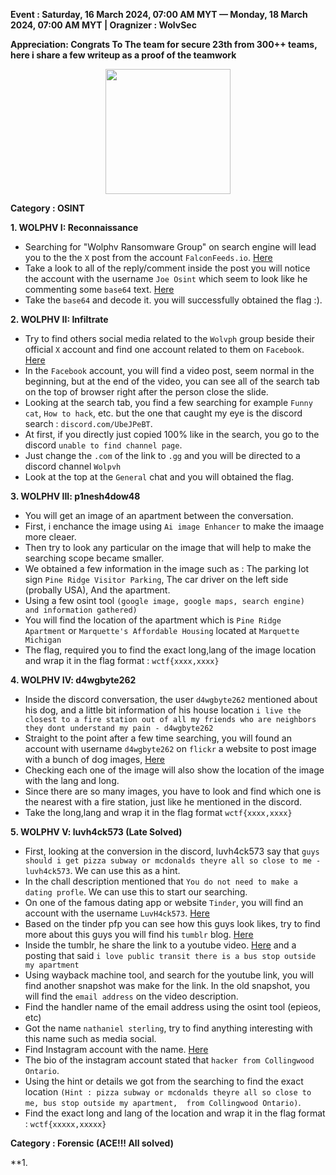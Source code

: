 **Event :  Saturday, 16 March 2024, 07:00 AM MYT — Monday, 18 March 2024, 07:00 AM MYT | Oragnizer : WolvSec**<br>

**Appreciation: Congrats To The team for secure 23th from 300++ teams, here i share a few writeup as a proof of the teamwork**




<p align="center">
   <img src="https://miro.medium.com/v2/resize:fit:300/format:webp/0*QjGHN8bu9hZIaz-n" width=200>
</p>


**Category : OSINT**

**1. WOLPHV I: Reconnaissance**

- Searching for "Wolphv Ransomware Group" on search engine will lead you to the the `X` post from the account `FalconFeeds.io`. [Here](https://twitter.com/FalconFeedsio/status/1706989111414849989)
- Take a look to all of the reply/comment inside the post you will notice the account with the username `Joe Osint` which seem to look like he commenting some `base64` text. [Here](https://twitter.com/JoeOsint__)
- Take the `base64` and decode it. you will successfully obtained the flag :).

**2. WOLPHV II: Infiltrate**

- Try to find others social media related to the `Wolvph` group beside their official `X` account and find one account related to them on `Facebook`. [Here](https://www.facebook.com/groups/921721029413388/?hoisted_section_header_type=recently_seen&multi_permalinks=921722342746590)
- In the `Facebook` account, you will find a video post, seem normal in the beginning, but at the end of the video, you can see all of the search tab on the top of browser right after the person close the slide.
- Looking at the search tab, you find a few searching for example `Funny cat`, `How to hack`, etc. but the one that caught my eye is the discord search : `discord.com/UbeJPeBT`.
- At first, if you directly just copied 100% like in the search, you go to the discord `unable to find channel page`.
- Just change the `.com` of the link to `.gg` and you will be directed to a discord channel `Wolpvh`
- Look at the top at the `General` chat and you will obtained the flag.

**3. WOLPHV III: p1nesh4dow48**

- You will get an image of an apartment between the conversation.
- First, i enchance the image using `Ai image Enhancer` to make the imaage more cleaer.
- Then try to look any particular on the image that will help to make the searching scope became smaller.
- We obtained a few information in the image such as : The parking lot sign `Pine Ridge Visitor Parking`, The car driver on the left side (probally USA), And the apartment.
- Using a few osint tool `(google image, google maps, search engine)  and information gathered)`
- You will find the location of the apartment which is `Pine Ridge Apartment` or `Marquette's Affordable Housing` located at  `Marquette Michigan`
- The flag, required you to find the exact long,lang of the image location and wrap it in the flag format : `wctf{xxxx,xxxx}`

**4. WOLPHV IV: d4wgbyte262**

- Inside the discord conversation, the user `d4wgbyte262` mentioned about his dog, and a little bit information of his house location `i live the closest to a fire station out of all my friends who are neighbors they dont understand my pain - d4wgbyte262 `
- Straight to the point after a few time searching, you will found an account with username `d4wgbyte262` on `flickr` a website to post image with a bunch of dog images, [Here](https://www.flickr.com/photos/200261418@N03/albums/)
- Checking each one of the image will also show the location of the image with the lang and long.
- Since there are so many images, you have to look and find which one is the nearest with a fire station, just like he mentioned in the discord.
- Take the long,lang and wrap it in the flag format `wctf{xxxx,xxxx}`


**5. WOLPHV V: luvh4ck573 (Late Solved)**

- First, looking at the conversion in the discord, luvh4ck573 say that `guys should i get pizza subway or mcdonalds theyre all so close to me - luvh4ck573`. We can use this as a hint. 
- In the chall description mentioned that `You do not need to make a dating profle`. We can use this to start our searching.
- On one of the famous dating app or website `Tinder`, you will find an account with the username `LuvH4ck573`. [Here](https://tinder.com/@luvh4ck573)
- Based on the tinder pfp you can see how this guys look likes, try to find more about this guys you will find his `tumblr` blog. [Here](https://www.tumblr.com/nathan-rizz-blog67945?redirect_to=%2Fnathan-rizz-blog67945&source=blog_view_login_wall)
- Inside the tumblr, he share the link to a youtube video. [Here](https://www.youtube.com/watch?v=ZEJdSXbglZs) and a posting that said `i love public transit there is a bus stop outside my apartment `
- Using wayback machine tool, and search for the youtube link, you will find another snapshot was make for the link. In the old snapshot, you will find the `email address` on the video description.
- Find the handler name of the email address using the osint tool (epieos, etc)
- Got the name `nathaniel sterling`, try to find anything interesting with this name such as media social.
- Find Instagram account with the name. [Here](https://www.instagram.com/nathaniel_sterling2/) 
- The bio of the instagram account stated that `hacker from Collingwood Ontario`.
- Using the hint or details we got from the searching to find the exact location `(Hint : pizza subway or mcdonalds theyre all so close to me, bus stop outside my apartment,  from Collingwood Ontario)`.
- Find the exact long and lang of the location and wrap it in the flag format : `wctf{xxxxx,xxxxx}`


**Category : Forensic (ACE!!! All solved)**

**1. 


